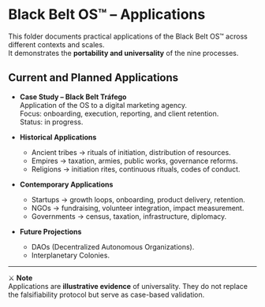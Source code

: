 # Black Belt OS™ – Applications

This folder documents practical applications of the Black Belt OS™ across different contexts and scales.  
It demonstrates the **portability and universality** of the nine processes.

## Current and Planned Applications

- **Case Study – Black Belt Tráfego**  
  Application of the OS to a digital marketing agency.  
  Focus: onboarding, execution, reporting, and client retention.  
  Status: in progress.  

- **Historical Applications**  
  - Ancient tribes → rituals of initiation, distribution of resources.  
  - Empires → taxation, armies, public works, governance reforms.  
  - Religions → initiation rites, continuous rituals, codes of conduct.  

- **Contemporary Applications**  
  - Startups → growth loops, onboarding, product delivery, retention.  
  - NGOs → fundraising, volunteer integration, impact measurement.  
  - Governments → census, taxation, infrastructure, diplomacy.  

- **Future Projections**  
  - DAOs (Decentralized Autonomous Organizations).  
  - Interplanetary Colonies.  

---

⚔️ **Note**  
Applications are **illustrative evidence** of universality. They do not replace the falsifiability protocol but serve as case-based validation.
